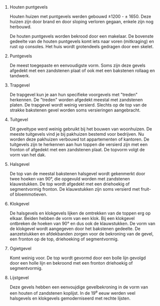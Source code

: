 1. Houten puntgevels

    Houten huizen met puntgevels werden gebouwd &pm;1200 - &pm; 1650. Deze huizen
    zijn door brand en door sloping verloren gegaan, enkele zijn nog herbouwd.

    De houten puntgevels worden bekrood door een makelaar. De bovenste gedeelte
    van de houten puntgevels komt iets naar voren (mitkraging) en rust op
    consoles. Het huis wordt grotendeels gedragen door een skelet.

2. Puntgevels

    De meest toegepaste en eenvoudigste vorm. Soms zijn deze gevels afgedekt met
    een zandstenen plaat of ook met een bakstenen rollaag en tandwerk.

3. Trapgevel

    De trapgevel kun je aan hun specifieke voorgevels met "treden" herkennen. De
    "treden" worden afgedekt meestal met zandstenen platen. De trapgevel wordt
    weinig versierd. Slechts op de top van de strakke bakstenen gevel worden soms
    versieringen aangebracht.

4. Tuitgevel

    Dit geveltype werd weinig gebruikt bij het bouwen van woonhuizen. De meeste
    tuitgevels vind je bij pakhuizen bestemd voor bedrijven. Nu worden deze
    pakhuizen verbouwd tot appartementen of kantoren.
    De tuitgevels zijn te herkennen aan hun toppen die versierd zijn met een
    fronton of afgedekt met een zandstenen plaat. De topvorm volgt de vorm van het
    dak.

5. Halsgevel

    De top van de meestal bakstenen halsgevel wordt gekenmerkt door twee hoeken
    van 90&deg;, die opgevuld worden met zandstenen klauwstukken. De top wordt
    afgedekt met een driehoekig of segmentvormig fronton. De klauwstukken zijn
    soms versierd met fruit- of bloemmotieven.

6. Klokgevel

    De halsgevels en klokgevels lijken de omtrekken van de toppen erg op elkaar.
    Beiden hebben de vorm van een klok. Bij een klokgevel ontbreken de hoeken van
    90&deg; en dus ook de klauwstukken. De vorm van de klokgevel wordt aangegeven door
    het bakstenen gedeelte. De aanzetstukken en afdekbanden zorgen voor de
    bekroning van de gevel, een fronton op de top, driehoeking of segmentvormig.

7. Ogietgevel

    Komt weinig voor. De top wordt gevormd door een bolle lijn gevolgd door een
    holle lijn en bekroond met een fronton driehoekig of segmentvormig.

8. Lijstgevel

    Deze gevels hebben een eenvoujdige gevelbekroning in de vorm van een houten of
    zandstenen koplijst. In de 19<sup>e</sup> eeuw werden veel halsgevels en
    klokgevels gemoderniseerd met rechte lijsten.